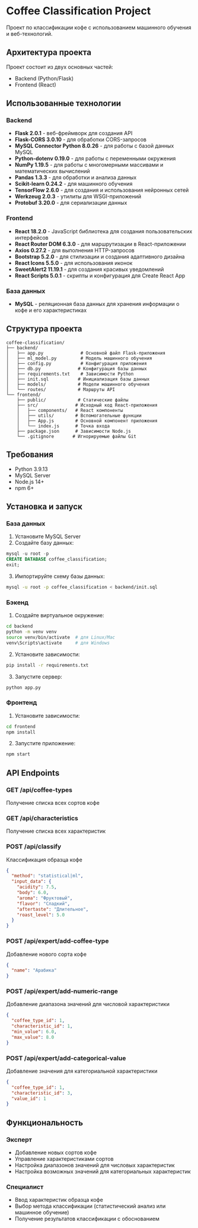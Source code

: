# Coffee Classification Project

Проект по классификации кофе с использованием машинного обучения и веб-технологий.

## Архитектура проекта

Проект состоит из двух основных частей:
- Backend (Python/Flask)
- Frontend (React)

## Использованные технологии

### Backend
- **Flask 2.0.1** - веб-фреймворк для создания API
- **Flask-CORS 3.0.10** - для обработки CORS-запросов
- **MySQL Connector Python 8.0.26** - для работы с базой данных MySQL
- **Python-dotenv 0.19.0** - для работы с переменными окружения
- **NumPy 1.19.5** - для работы с многомерными массивами и математических вычислений
- **Pandas 1.3.3** - для обработки и анализа данных
- **Scikit-learn 0.24.2** - для машинного обучения
- **TensorFlow 2.6.0** - для создания и использования нейронных сетей
- **Werkzeug 2.0.3** - утилиты для WSGI-приложений
- **Protobuf 3.20.0** - для сериализации данных

### Frontend
- **React 18.2.0** - JavaScript библиотека для создания пользовательских интерфейсов
- **React Router DOM 6.3.0** - для маршрутизации в React-приложении
- **Axios 0.27.2** - для выполнения HTTP-запросов
- **Bootstrap 5.2.0** - для стилизации и создания адаптивного дизайна
- **React Icons 5.5.0** - для использования иконок
- **SweetAlert2 11.19.1** - для создания красивых уведомлений
- **React Scripts 5.0.1** - скрипты и конфигурация для Create React App

### База данных
- **MySQL** - реляционная база данных для хранения информации о кофе и его характеристиках

## Структура проекта

```
coffee-classification/
├── backend/
│   ├── app.py              # Основной файл Flask-приложения
│   ├── ml_model.py         # Модель машинного обучения
│   ├── config.py           # Конфигурация приложения
│   ├── db.py              # Конфигурация базы данных
│   ├── requirements.txt    # Зависимости Python
│   ├── init.sql           # Инициализация базы данных
│   ├── models/            # Модели машинного обучения
│   └── routes/            # Маршруты API
└── frontend/
    ├── public/            # Статические файлы
    ├── src/              # Исходный код React-приложения
    │   ├── components/   # React компоненты
    │   ├── utils/        # Вспомогательные функции
    │   ├── App.js        # Основной компонент приложения
    │   └── index.js      # Точка входа
    ├── package.json      # Зависимости Node.js
    └── .gitignore       # Игнорируемые файлы Git
```

## Требования

- Python 3.9.13
- MySQL Server
- Node.js 14+
- npm 6+

## Установка и запуск

### База данных

1. Установите MySQL Server
2. Создайте базу данных:
```sql
mysql -u root -p
CREATE DATABASE coffee_classification;
exit;
```

3. Импортируйте схему базы данных:
```bash
mysql -u root -p coffee_classification < backend/init.sql
```

### Бэкенд

1. Создайте виртуальное окружение:
```bash
cd backend
python -m venv venv
source venv/bin/activate  # для Linux/Mac
venv\Scripts\activate     # для Windows
```

2. Установите зависимости:
```bash
pip install -r requirements.txt
```

3. Запустите сервер:
```bash
python app.py
```

### Фронтенд

1. Установите зависимости:
```bash
cd frontend
npm install
```

2. Запустите приложение:
```bash
npm start
```

## API Endpoints

### GET /api/coffee-types
Получение списка всех сортов кофе

### GET /api/characteristics
Получение списка всех характеристик

### POST /api/classify
Классификация образца кофе
```json
{
  "method": "statistical|ml",
  "input_data": {
    "acidity": 7.5,
    "body": 6.0,
    "aroma": "Фруктовый",
    "flavor": "Сладкий",
    "aftertaste": "Длительное",
    "roast_level": 5.0
  }
}
```

### POST /api/expert/add-coffee-type
Добавление нового сорта кофе
```json
{
  "name": "Арабика"
}
```

### POST /api/expert/add-numeric-range
Добавление диапазона значений для числовой характеристики
```json
{
  "coffee_type_id": 1,
  "characteristic_id": 1,
  "min_value": 6.0,
  "max_value": 8.0
}
```

### POST /api/expert/add-categorical-value
Добавление значения для категориальной характеристики
```json
{
  "coffee_type_id": 1,
  "characteristic_id": 3,
  "value_id": 1
}
```

## Функциональность

### Эксперт
- Добавление новых сортов кофе
- Управление характеристиками сортов
- Настройка диапазонов значений для числовых характеристик
- Настройка возможных значений для категориальных характеристик

### Специалист
- Ввод характеристик образца кофе
- Выбор метода классификации (статистический анализ или машинное обучение)
- Получение результатов классификации с обоснованием 